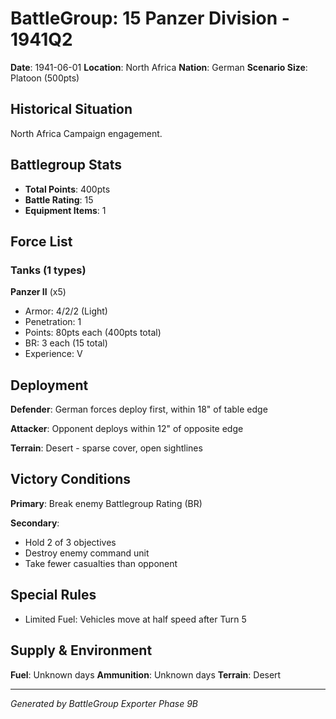 # BattleGroup: 15 Panzer Division - 1941Q2

**Date**: 1941-06-01
**Location**: North Africa
**Nation**: German
**Scenario Size**: Platoon (500pts)

## Historical Situation

North Africa Campaign engagement.

## Battlegroup Stats

- **Total Points**: 400pts
- **Battle Rating**: 15
- **Equipment Items**: 1

## Force List

### Tanks (1 types)

**Panzer II** (x5)
- Armor: 4/2/2 (Light)
- Penetration: 1
- Points: 80pts each (400pts total)
- BR: 3 each (15 total)
- Experience: V


## Deployment

**Defender**: German forces deploy first, within 18" of table edge

**Attacker**: Opponent deploys within 12" of opposite edge

**Terrain**: Desert - sparse cover, open sightlines

## Victory Conditions

**Primary**: Break enemy Battlegroup Rating (BR)

**Secondary**:
- Hold 2 of 3 objectives
- Destroy enemy command unit
- Take fewer casualties than opponent

## Special Rules

- Limited Fuel: Vehicles move at half speed after Turn 5

## Supply & Environment

**Fuel**: Unknown days
**Ammunition**: Unknown days
**Terrain**: Desert

---

*Generated by BattleGroup Exporter Phase 9B*

